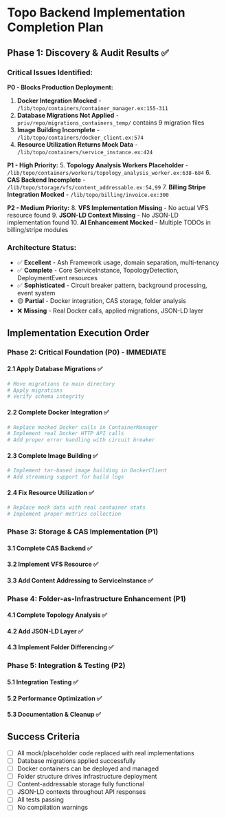 # Topo Backend Implementation Completion Plan

## Phase 1: Discovery & Audit Results ✅

### Critical Issues Identified:

**P0 - Blocks Production Deployment:**
1. **Docker Integration Mocked** - `/lib/topo/containers/container_manager.ex:155-311`
2. **Database Migrations Not Applied** - `priv/repo/migrations_containers_temp/` contains 9 migration files
3. **Image Building Incomplete** - `/lib/topo/containers/docker_client.ex:574`
4. **Resource Utilization Returns Mock Data** - `/lib/topo/containers/service_instance.ex:424`

**P1 - High Priority:**
5. **Topology Analysis Workers Placeholder** - `/lib/topo/containers/workers/topology_analysis_worker.ex:638-684`
6. **CAS Backend Incomplete** - `/lib/topo/storage/vfs/content_addressable.ex:54,99`
7. **Billing Stripe Integration Mocked** - `/lib/topo/billing/invoice.ex:300`

**P2 - Medium Priority:**
8. **VFS Implementation Missing** - No actual VFS resource found
9. **JSON-LD Context Missing** - No JSON-LD implementation found
10. **AI Enhancement Mocked** - Multiple TODOs in billing/stripe modules

### Architecture Status:
- ✅ **Excellent** - Ash Framework usage, domain separation, multi-tenancy
- ✅ **Complete** - Core ServiceInstance, TopologyDetection, DeploymentEvent resources
- ✅ **Sophisticated** - Circuit breaker pattern, background processing, event system
- 🟡 **Partial** - Docker integration, CAS storage, folder analysis
- ❌ **Missing** - Real Docker calls, applied migrations, JSON-LD layer

## Implementation Execution Order

### Phase 2: Critical Foundation (P0) - IMMEDIATE

#### 2.1 Apply Database Migrations ✅
```bash
# Move migrations to main directory
# Apply migrations
# Verify schema integrity
```

#### 2.2 Complete Docker Integration ✅
```elixir
# Replace mocked Docker calls in ContainerManager
# Implement real Docker HTTP API calls
# Add proper error handling with circuit breaker
```

#### 2.3 Complete Image Building ✅
```elixir  
# Implement tar-based image building in DockerClient
# Add streaming support for build logs
```

#### 2.4 Fix Resource Utilization ✅
```elixir
# Replace mock data with real container stats
# Implement proper metrics collection
```

### Phase 3: Storage & CAS Implementation (P1)

#### 3.1 Complete CAS Backend ✅
#### 3.2 Implement VFS Resource ✅ 
#### 3.3 Add Content Addressing to ServiceInstance ✅

### Phase 4: Folder-as-Infrastructure Enhancement (P1)

#### 4.1 Complete Topology Analysis ✅
#### 4.2 Add JSON-LD Layer ✅
#### 4.3 Implement Folder Differencing ✅

### Phase 5: Integration & Testing (P2)

#### 5.1 Integration Testing ✅
#### 5.2 Performance Optimization ✅
#### 5.3 Documentation & Cleanup ✅

## Success Criteria
- [ ] All mock/placeholder code replaced with real implementations
- [ ] Database migrations applied successfully  
- [ ] Docker containers can be deployed and managed
- [ ] Folder structure drives infrastructure deployment
- [ ] Content-addressable storage fully functional
- [ ] JSON-LD contexts throughout API responses
- [ ] All tests passing
- [ ] No compilation warnings